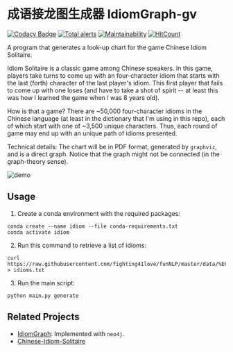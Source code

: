 # 成语接龙图生成器 IdiomGraph-gv

[![Codacy Badge](https://app.codacy.com/project/badge/Grade/43c10a8a5a434bb29eb0ef55126658ef)](https://www.codacy.com/gh/tslmy/idiomgraph-gv/dashboard?utm_source=github.com&amp;utm_medium=referral&amp;utm_content=tslmy/idiomgraph-gv&amp;utm_campaign=Badge_Grade)
[![Total alerts](https://img.shields.io/lgtm/alerts/g/tslmy/idiomgraph-gv.svg?logo=lgtm&logoWidth=18)](https://lgtm.com/projects/g/tslmy/idiomgraph-gv/alerts/)
[![Maintainability](https://api.codeclimate.com/v1/badges/856f73a2eb285191db93/maintainability)](https://codeclimate.com/github/tslmy/idiomgraph-gv/maintainability)
[![HitCount](http://hits.dwyl.com/tslmy/idiomgraph-gv.svg?style=flat)](http://hits.dwyl.com/tslmy/idiomgraph-gv)

A program that generates a look-up chart for the game Chinese Idiom Solitaire.

Idiom Solitaire is a classic game among Chinese speakers. In this game, players take turns to come up with an four-character idiom that starts with the last (forth) character of the last player's idiom. This first player that fails to come up with one loses (and have to take a shot of spirit -- at least this was how I learned the game when I was 8 years old).

How is that a game? There are ~50,000 four-character idioms in the Chinese language (at least in the dictionary that I'm using in this repo), each of which start with one of ~3,500 unique characters. Thus, each round of game may end up with an unique path of idioms presented.

Technical details: The chart will be in PDF format, generated by `graphviz`, and is a direct graph. Notice that the graph might not be connected (in the graph-theory sense).

![demo](https://i.imgur.com/OD3RQ9P.png)

## Usage

1. Create a conda environment with the required packages:

```shell
conda create --name idiom --file conda-requirements.txt
conda activate idiom
```

2. Run this command to retrieve a list of idioms:

```shell
curl https://raw.githubusercontent.com/fighting41love/funNLP/master/data/%E6%88%90%E8%AF%AD%E8%AF%8D%E5%BA%93/ChengYu_Corpus%EF%BC%885W%EF%BC%89.txt > idioms.txt
```

3. Run the main script:

```shell
python main.py generate
```

## Related Projects

- [IdiomGraph](https://github.com/shawlu95/IdiomGraph): Implemented with `neo4j`.
- [Chinese-Idiom-Solitaire](https://github.com/cslayers/Chinese-Idiom-Solitaire)
